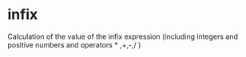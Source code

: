 # infix
Calculation of the value of the infix expression (including integers and positive numbers and operators * ,+,-,/ )
